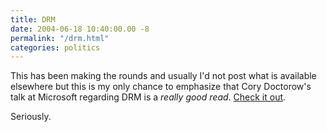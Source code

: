 ```yaml
---
title: DRM
date: 2004-06-18 10:40:00.00 -8
permalink: "/drm.html"
categories: politics
---
```

This has been making the rounds and usually I'd not post what is available elsewhere but this is my only chance to emphasize that Cory Doctorow's talk at Microsoft regarding DRM is a _really good read_. [Check it out](http://craphound.com/msftdrm.txt).

Seriously.
